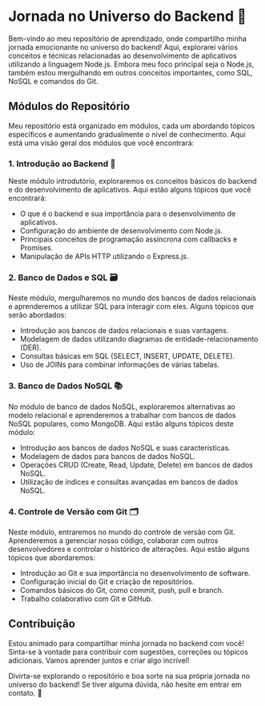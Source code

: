 # Jornada no Universo do Backend 🚀

Bem-vindo ao meu repositório de aprendizado, onde compartilho minha jornada emocionante no universo do backend! Aqui, explorarei vários conceitos e técnicas relacionadas ao desenvolvimento de aplicativos utilizando a linguagem Node.js. Embora meu foco principal seja o Node.js, também estou mergulhando em outros conceitos importantes, como SQL, NoSQL e comandos do Git.

## Módulos do Repositório

Meu repositório está organizado em módulos, cada um abordando tópicos específicos e aumentando gradualmente o nível de conhecimento. Aqui está uma visão geral dos módulos que você encontrará:

### 1. Introdução ao Backend 🌱

Neste módulo introdutório, exploraremos os conceitos básicos do backend e do desenvolvimento de aplicativos. Aqui estão alguns tópicos que você encontrará:

- O que é o backend e sua importância para o desenvolvimento de aplicativos.
- Configuração do ambiente de desenvolvimento com Node.js.
- Principais conceitos de programação assíncrona com callbacks e Promises.
- Manipulação de APIs HTTP utilizando o Express.js.

### 2. Banco de Dados e SQL 🗃️

Neste módulo, mergulharemos no mundo dos bancos de dados relacionais e aprenderemos a utilizar SQL para interagir com eles. Alguns tópicos que serão abordados:

- Introdução aos bancos de dados relacionais e suas vantagens.
- Modelagem de dados utilizando diagramas de entidade-relacionamento (DER).
- Consultas básicas em SQL (SELECT, INSERT, UPDATE, DELETE).
- Uso de JOINs para combinar informações de várias tabelas.

### 3. Banco de Dados NoSQL 📚

No módulo de banco de dados NoSQL, exploraremos alternativas ao modelo relacional e aprenderemos a trabalhar com bancos de dados NoSQL populares, como MongoDB. Aqui estão alguns tópicos deste módulo:

- Introdução aos bancos de dados NoSQL e suas características.
- Modelagem de dados para bancos de dados NoSQL.
- Operações CRUD (Create, Read, Update, Delete) em bancos de dados NoSQL.
- Utilização de índices e consultas avançadas em bancos de dados NoSQL.

### 4. Controle de Versão com Git 🗂️

Neste módulo, entraremos no mundo do controle de versão com Git. Aprenderemos a gerenciar nosso código, colaborar com outros desenvolvedores e controlar o histórico de alterações. Aqui estão alguns tópicos que abordaremos:

- Introdução ao Git e sua importância no desenvolvimento de software.
- Configuração inicial do Git e criação de repositórios.
- Comandos básicos do Git, como commit, push, pull e branch.
- Trabalho colaborativo com Git e GitHub.

## Contribuição

Estou animado para compartilhar minha jornada no backend com você! Sinta-se à vontade para contribuir com sugestões, correções ou tópicos adicionais. Vamos aprender juntos e criar algo incrível!

Divirta-se explorando o repositório e boa sorte na sua própria jornada no universo do backend! Se tiver alguma dúvida, não hesite em entrar em contato. 🌟
